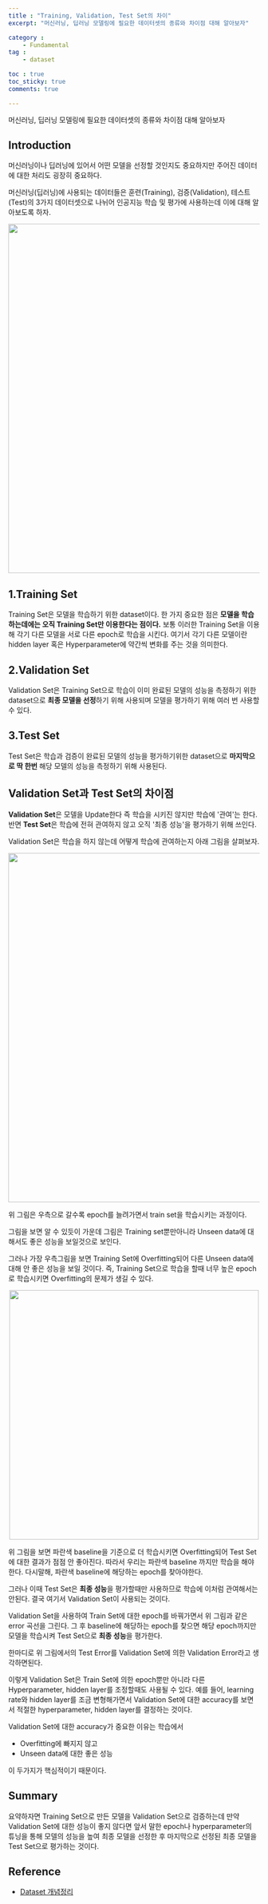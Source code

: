```yaml
---
title : "Training, Validation, Test Set의 차이"
excerpt: "머신러닝, 딥러닝 모델링에 필요한 데이터셋의 종류와 차이점 대해 알아보자"

category :
    - Fundamental
tag :
    - dataset

toc : true
toc_sticky: true
comments: true

---
```

머신러닝, 딥러닝 모델링에 필요한 데이터셋의 종류와 차이점 대해 알아보자

## Introduction

머신러닝이나 딥러닝에 있어서 어떤 모델을 선정할 것인지도 중요하지만 주어진 데이터에 대한 처리도 굉장히 중요하다.

머신러닝(딥러닝)에 사용되는 데이터들은 훈련(Training), 검증(Validation), 테스트(Test)의 3가지 데이터셋으로 나뉘어 인공지능 학습 및 평가에 사용하는데 이에 대해 알아보도록 하자.

<p align="center"><img src="https://github.com/jebeom/jebeom.github.io/assets/107978090/12b42a23-fbe9-4403-a910-71672519c83f" width = "700" ></p>

## 1.Training Set

Training Set은 모델을 학습하기 위한 dataset이다. 한 가지 중요한 점은 **모델을 학습하는데에는 오직 Training Set만 이용한다는 점이다.** 보통 이러한 Training Set을 이용해 각기 다른 모델을 서로 다른 epoch로 학습을 시킨다. 여기서 각기 다른 모델이란 hidden layer 혹은 Hyperparameter에 약간씩 변화를 주는 것을 의미한다.

## 2.Validation Set

Validation Set은 Training Set으로 학습이 이미 완료된 모델의 성능을 측정하기 위한 dataset으로 **최종 모델을 선정**하기 위해 사용되며 모델을 평가하기 위해 여러 번 사용할 수 있다.

## 3.Test Set

Test Set은 학습과 검증이 완료된 모델의 성능을 평가하기위한 dataset으로 **마지막으로 딱 한번** 해당 모델의 성능을 측정하기 위해 사용된다.

## Validation Set과 Test Set의 차이점

**Validation Set**은 모델을 Update한다 즉 학습을 시키진 않지만 학습에 '관여'는 한다. 
반면 **Test Set**은 학습에 전혀 관여하지 않고 오직 '최종 성능'을 평가하기 위해 쓰인다. 

Validation Set은 학습을 하지 않는데 어떻게 학습에 관여하는지 아래 그림을 살펴보자.

<p align="center"><img src="https://github.com/jebeom/jebeom.github.io/assets/107978090/22ef6721-f27e-411b-bf94-8895ee532b4c" width = "700" ></p>

위 그림은 우측으로 갈수록 epoch를 늘려가면서 train set을 학습시키는 과정이다.

그림을 보면 알 수 있듯이 가운데 그림은 Training set뿐만아니라 Unseen data에 대해서도 좋은 성능을 보일것으로 보인다. 

그러나 가장 우측그림을 보면 Training Set에 Overfitting되어 다른 Unseen data에 대해 안 좋은 성능을 보일 것이다. 즉, Training Set으로 학습을 할때 너무 높은 epoch로 학습시키면 Overfitting의 문제가 생길 수 있다.

<p align="center"><img src="https://github.com/jebeom/jebeom.github.io/assets/107978090/b7d6adf0-8f91-4b40-bc53-eb409e8cb030" width = "500" ></p>

위 그림을 보면 파란색 baseline을 기준으로 더 학습시키면 Overfitting되어 Test Set에 대한 결과가 점점 안 좋아진다. 따라서 우리는 파란색 baseline 까지만 학습을 해야한다. 다시말해, 파란색 baseline에 해당하는 epoch를 찾아야한다.

그러나 이때 Test Set은 **최종 성능**을 평가할때만 사용하므로 학습에 이처럼 관여해서는 안된다. 결국 여기서 Validation Set이 사용되는 것이다.

Validation Set을 사용하여 Train Set에 대한 epoch를 바꿔가면서 위 그림과 같은 error 곡선을 그린다. 그 후 baseline에 해당하는 epoch를 찾으면 해당 epoch까지만 모델을 학습시켜 Test Set으로 **최종 성능**을 평가한다.

한마디로 위 그림에서의 Test Error를 Validation Set에 의한 Validation Error라고 생각하면된다.

이렇게 Validation Set은 Train Set에 의한 epoch뿐만 아니라 다른 Hyperparameter, hidden layer를 조정할때도 사용될 수 있다. 예를 들어, learning rate와 hidden layer를 조금 변형해가면서 Validation Set에 대한 accuracy를 보면서 적절한 hyperparameter, hidden layer를 결정하는 것이다.

Validation Set에 대한 accuracy가 중요한 이유는 학습에서

- Overfitting에 빠지지 않고
- Unseen data에 대한 좋은 성능

이 두가지가 핵심적이기 때문이다.

## Summary

요약하자면 Training Set으로 만든 모델을 Validation Set으로 검증하는데 만약 Validation Set에 대한 성능이 좋지 않다면 앞서 말한 epoch나 hyperparameter의 튜닝을 통해 모델의 성능을 높여 최종 모델을 선정한 후 마지막으로 선정된 최종 모델을 Test Set으로 평가하는 것이다.


## Reference 

- [Dataset 개념정리](https://ganghee-lee.tistory.com/38)



